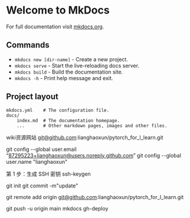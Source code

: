 # Welcome to MkDocs

For full documentation visit [mkdocs.org](https://www.mkdocs.org).

## Commands

* `mkdocs new [dir-name]` - Create a new project.
* `mkdocs serve` - Start the live-reloading docs server.
* `mkdocs build` - Build the documentation site.
* `mkdocs -h` - Print help message and exit.

## Project layout

    mkdocs.yml    # The configuration file.
    docs/
        index.md  # The documentation homepage.
        ...       # Other markdown pages, images and other files.

wiki资源网站
git@github.com:lianghaoxun/pytorch_for_l_learn.git

git config --global user.email “87295223+lianghaoxun@users.noreply.github.com”
git config --global user.name "lianghaoxun"


第 1 步：生成 SSH 密钥
ssh-keygen


git init
git commit -m"update"

git remote add origin git@github.com:lianghaoxun/pytorch_for_l_learn.git

git push -u origin main
mkdocs gh-deploy
